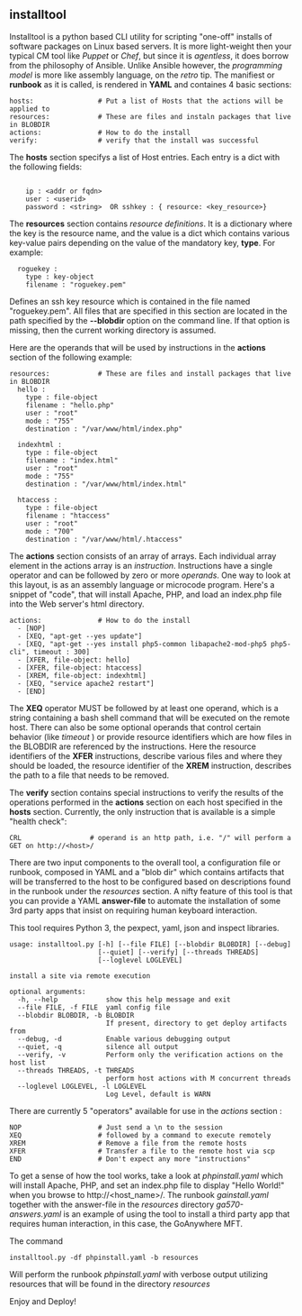 ## installtool
Installtool is a python based CLI utility for scripting "one-off" installs of software packages on Linux based servers.
It is more light-weight then your typical CM tool like *Puppet* or *Chef*, but since it is *agentless*, it does borrow from the philosophy of Ansible. Unlike Ansible however, the *programming model* is more like assembly language, on the  _retro_ tip.
The manifiest or **runbook** as it is called, is rendered in **YAML** and containes 4 basic sections:
```
hosts:                # Put a list of Hosts that the actions will be applied to
resources:            # These are files and instaln packages that live in BLOBDIR
actions:              # How to do the install
verify:               # verify that the install was successful
```

The **hosts** section specifys a list of Host entries. Each entry is a dict with the following fields:
```

    ip : <addr or fqdn>
    user : <userid>
    password : <string>  OR sshkey : { resource: <key_resource>}
```

The **resources** section contains  *resource definitions*. It is a dictionary where the key is the resource name, and the value is a dict which contains various key-value pairs depending on the value of the mandatory key, **type**. For example:
```
  roguekey :
    type : key-object
    filename : "roguekey.pem"
```
Defines an ssh key resource which is contained in the file named "roguekey.pem". All files that are specified in this section are located in the path specified by the **--blobdir** option on the command line. If that option is missing, then the current working directory is assumed.

Here are the operands that will be used by instructions in the **actions** section of the following example:
```
resources:            # These are files and install packages that live in BLOBDIR
  hello :
    type : file-object
    filename : "hello.php"
    user : "root"
    mode : "755"
    destination : "/var/www/html/index.php"

  indexhtml :
    type : file-object
    filename : "index.html"
    user : "root"
    mode : "755"
    destination : "/var/www/html/index.html"

  htaccess :
    type : file-object
    filename : "htaccess"
    user : "root"
    mode : "700"
    destination : "/var/www/html/.htaccess"

```
The **actions** section consists of an array of arrays. Each individual array element in the actions array is an _instruction_. Instructions have a single operator and can be followed by zero or more _operands_. One way to look at this 
layout, is as an assembly language or microcode program. 
Here's a snippet of "code", that will install Apache, PHP, and load an index.php file into the Web server's html directory.
```
actions:              # How to do the install
  - [NOP]
  - [XEQ, "apt-get --yes update"]
  - [XEQ, "apt-get --yes install php5-common libapache2-mod-php5 php5-cli", timeout : 300]
  - [XFER, file-object: hello]
  - [XFER, file-object: htaccess]
  - [XREM, file-object: indexhtml]
  - [XEQ, "service apache2 restart"]
  - [END]

```
The **XEQ** operator MUST be followed by at least one operand, which is a string containing a bash shell command that will be executed on the remote host. There can also be some optional operands that control certain behavior (like _timeout_ ) or provide resource identifiers which are how files in the BLOBDIR are referenced by the instructions. Here the resource identifiers of the **XFER** instructions, describe various files and where they should be loaded, the resource identifier of the **XREM** instruction, describes the path to a file that needs to be removed.

The **verify** section contains special instructions to verify the results of the operations performed in the **actions** section on each host specified in the **hosts** section. Currently, the only instruction that is available is a simple "health check":
```
CRL                 # operand is an http path, i.e. "/" will perform a GET on http://<host>/
```
There are two input components to the overall tool, a configuration file or runbook, composed in YAML and a "blob dir"
which contains artifacts that will be transferred to the host to be configured based on descriptions found in the runbook under the _resources_ section. A nifty feature of this tool is that you can provide a YAML **answer-file** to automate the installation of some 3rd party apps that insist on requiring human keyboard interaction.

This tool requires Python 3, the pexpect, yaml, json and inspect libraries.

```
usage: installtool.py [-h] [--file FILE] [--blobdir BLOBDIR] [--debug]
                      [--quiet] [--verify] [--threads THREADS]
                      [--loglevel LOGLEVEL]

install a site via remote execution

optional arguments:
  -h, --help            show this help message and exit
  --file FILE, -f FILE  yaml config file
  --blobdir BLOBDIR, -b BLOBDIR
                        If present, directory to get deploy artifacts from
  --debug, -d           Enable various debugging output
  --quiet, -q           silence all output
  --verify, -v          Perform only the verification actions on the host list
  --threads THREADS, -t THREADS
                        perform host actions with M concurrent threads
  --loglevel LOGLEVEL, -l LOGLEVEL
                        Log Level, default is WARN
```

There are currently 5 "operators" available for use in the *actions* section :
```
NOP                   # Just send a \n to the session
XEQ                   # followed by a command to execute remotely
XREM                  # Remove a file from the remote hosts
XFER                  # Transfer a file to the remote host via scp
END                   # Don't expect any more "instructions"
```

To get a sense of how the tool works, take a look at *phpinstall.yaml* which will install Apache, PHP, and set an index.php file to display "Hello World!" when you browse to http://<host_name>/. The runbook *gainstall.yaml* together with the answer-file in the *resources* directory *ga570-answers.yaml* is an example of using the tool to install a third party app that requires human interaction, in this case, the GoAnywhere MFT.

The command
```
installtool.py -df phpinstall.yaml -b resources
```
Will perform the runbook *phpinstall.yaml* with verbose output utilizing resources that will be found in the directory *resources*

Enjoy and Deploy!
